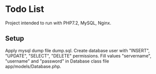 # Todo List

Project intended to run with PHP7.2, MySQL, Nginx.

## Setup

Apply mysql dump file dump.sql.
Create database user with "INSERT", "UPDATE", "SELECT", "DELETE" permissions.
Fill values "servername", "username" and "password" in Database class file app/models/Database.php.
